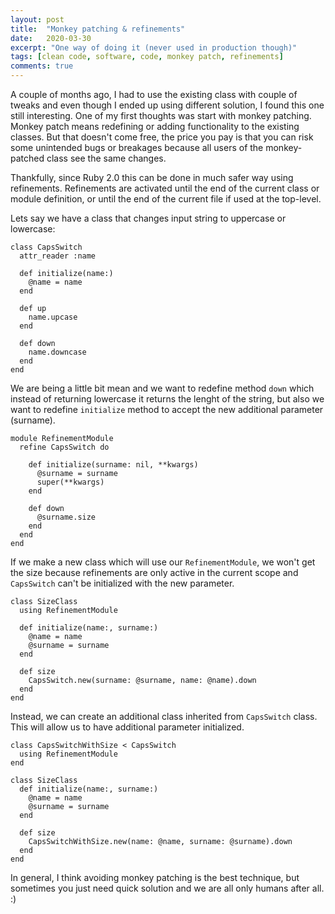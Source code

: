 ```yaml
---
layout: post
title:  "Monkey patching & refinements"
date:   2020-03-30
excerpt: "One way of doing it (never used in production though)"
tags: [clean code, software, code, monkey patch, refinements]
comments: true
---
```

A couple of months ago, I had to use the existing class with couple of tweaks and even though I ended up using different solution, I found this one still interesting.
One of my first thoughts was start with monkey patching. Monkey patch means redefining or adding functionality to the existing classes.
But that doesn't come free, the price you pay is that you can risk some unintended bugs or breakages because all users of the monkey-patched class see the same changes.

Thankfully, since Ruby 2.0 this can be done in much safer way using refinements.
Refinements are activated until the end of the current class or module definition, or until the end of the current file if used at the top-level.

Lets say we have a class that changes input string to uppercase or lowercase:

```
class CapsSwitch
  attr_reader :name

  def initialize(name:)
    @name = name
  end

  def up
    name.upcase
  end

  def down
    name.downcase
  end
end
```
We are being a little bit mean and we want to redefine method `down` which instead of returning lowercase it returns the lenght of the string, but also we want to redefine `initialize` method to accept the new additional parameter (surname).
```
module RefinementModule
  refine CapsSwitch do

    def initialize(surname: nil, **kwargs)
      @surname = surname
      super(**kwargs)
    end

    def down
      @surname.size
    end
  end
end
```
If we make a new class which will use our `RefinementModule`, we won't get the size because refinements are only active in the current scope and `CapsSwitch` can't be initialized with the new parameter.
```
class SizeClass
  using RefinementModule

  def initialize(name:, surname:)
    @name = name
    @surname = surname
  end

  def size
    CapsSwitch.new(surname: @surname, name: @name).down
  end
end
```
Instead, we can create an additional class inherited from `CapsSwitch` class. This will allow us to have additional parameter initialized.

```
class CapsSwitchWithSize < CapsSwitch
  using RefinementModule
end
```
```
class SizeClass
  def initialize(name:, surname:)
    @name = name
    @surname = surname
  end

  def size
    CapsSwitchWithSize.new(name: @name, surname: @surname).down
  end	 
end
```
In general, I think avoiding monkey patching is the best technique, but sometimes you just need quick solution and we are all only humans after all. :)
